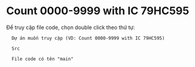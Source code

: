 # Count 0000-9999 with IC 79HC595


Để truy cập file code, chọn double click theo thứ tự:
  
      Dự án muốn truy cập (VD: Count 0000-9999 with IC 79HC595)
      
      Src
      
      File code có tên "main"
